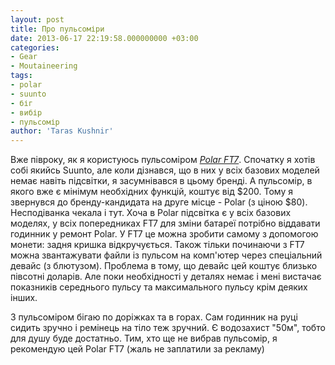 ```yaml
---
layout: post
title: Про пульсоміри
date: 2013-06-17 22:19:58.000000000 +03:00
categories:
- Gear
- Moutaineering
tags:
- polar
- suunto
- біг
- вибір
- пульсомір
author: 'Taras Kushnir'
---
```


Вже півроку, як я користуюсь пульсоміром <a title="Polar FT7" href="http://www.polar.com/en/products/get_active/fitness_crosstraining/FT7" target="_blank"><em>Polar FT7</em></a>. Спочатку я хотів собі якийсь Suunto, але коли дізнався, що в них у всіх базових моделей немає навіть підсвітки, я засумнівався в цьому бренді. А пульсомір, в якого вже є мінімум необхідних функцій, коштує від $200. Тому я звернувся до бренду-кандидата на друге місце - Polar (з ціною $80). Несподіванка чекала і тут. Хоча в Polar підсвітка є у всіх базових моделях, у всіх попередниках FT7 для зміни батареї потрібно віддавати годинник у ремонт Polar. У FT7 це можна зробити самому з допомогою монети: задня кришка відкручується. Також тільки починаючи з FT7 можна звантажувати файли із пульсом на комп'ютер через спеціальний девайс (з блютузом). Проблема в тому, що девайс цей коштує близько півсотні доларів. Але поки необхідності у деталях немає і мені вистачає показників середнього пульсу та максимального пульсу крім деяких інших.

З пульсоміром бігаю по доріжках та в горах. Сам годинник на руці сидить зручно і ремінець на тіло теж зручний. Є водозахист "50м", тобто для душу буде достатньо. Тим, хто ще не вибрав пульсомір, я рекомендую цей Polar FT7 (жаль не заплатили за рекламу)
